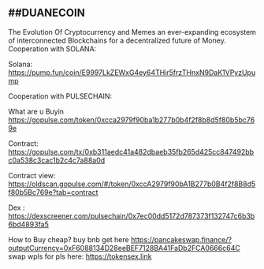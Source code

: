 ##DUANECOIN
---

The Evolution Of Cryptocurrency and Memes an ever-expanding ecosystem of interconnected Blockchains for a decentralized future of Money.
Cooperation with  SOLANA:

Solana: https://pump.fun/coin/E9997LkZEWxG4ey64THir5frzTHnxN9DaK1VPyzUpump

Cooperation with PULSECHAIN:

What are u Buyin https://gopulse.com/token/0xcca2979f90ba1b277b0b4f2f8b8d5f80b5bc769e

Contract: https://gopulse.com/tx/0xb311aedc41a482dbaeb35fb265d425cc847492bbc0a538c3cac1b2c4c7a88a0d

Contract view: https://oldscan.gopulse.com/#/token/0xccA2979f90bA1B277b0B4f2f8B8d5f80b5Bc769e?tab=contract

Dex : https://dexscreener.com/pulsechain/0x7ec00dd5172d787373f132747c6b3b6bd4893fa5

How to Buy cheap? buy bnb get here https://pancakeswap.finance/?outputCurrency=0xF6088134D28eeBEF7128BA41FaDb2FCA0666c64C swap wpls for pls here: https://tokensex.link
